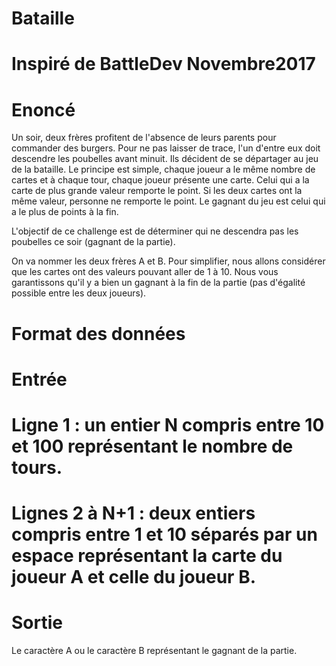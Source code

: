 # Bataille

# Inspiré de BattleDev Novembre2017

# Enoncé

Un soir, deux frères profitent de l'absence de leurs parents pour commander des burgers. Pour ne pas laisser de trace, l'un d'entre eux doit descendre les poubelles avant minuit. Ils décident de se départager au jeu de la bataille. Le principe est simple, chaque joueur a le même nombre de cartes et à chaque tour, chaque joueur présente une carte. Celui qui a la carte de plus grande valeur remporte le point. Si les deux cartes ont la même valeur, personne ne remporte le point. Le gagnant du jeu est celui qui a le plus de points à la fin.

L'objectif de ce challenge est de déterminer qui ne descendra pas les poubelles ce soir (gagnant de la partie).

On va nommer les deux frères A et B. Pour simplifier, nous allons considérer que les cartes ont des valeurs pouvant aller de 1 à 10. Nous vous garantissons qu'il y a bien un gagnant à la fin de la partie (pas d'égalité possible entre les deux joueurs).

# Format des données
# Entrée
# Ligne 1 : un entier N compris entre 10 et 100 représentant le nombre de tours.

# Lignes 2 à N+1 : deux entiers compris entre 1 et 10 séparés par un espace représentant la carte du joueur A et celle du joueur B.

# Sortie
Le caractère A ou le caractère B représentant le gagnant de la partie.
